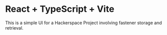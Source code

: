 # React + TypeScript + Vite

This is a simple UI for a Hackerspace Project involving fastener storage and retrieval.
